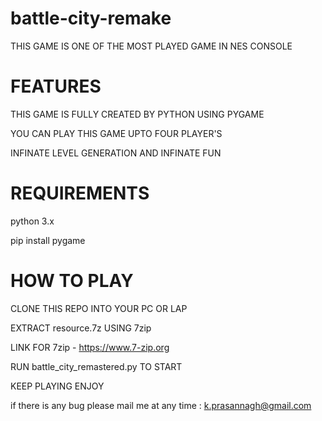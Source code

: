 # battle-city-remake

 THIS GAME IS ONE OF THE MOST PLAYED GAME IN NES CONSOLE
 
# FEATURES 

 THIS GAME IS FULLY CREATED BY PYTHON USING PYGAME

 YOU CAN PLAY THIS GAME UPTO FOUR PLAYER'S
 
 INFINATE LEVEL GENERATION AND INFINATE FUN
 
# REQUIREMENTS

 python 3.x
 
 pip install pygame
 
# HOW TO PLAY

 CLONE THIS REPO INTO YOUR PC OR LAP
 
 EXTRACT resource.7z USING 7zip
 
 LINK FOR 7zip - https://www.7-zip.org
 
 RUN battle_city_remastered.py TO START 
 
 KEEP PLAYING ENJOY
 
if there is any bug please mail me at any time : k.prasannagh@gmail.com
